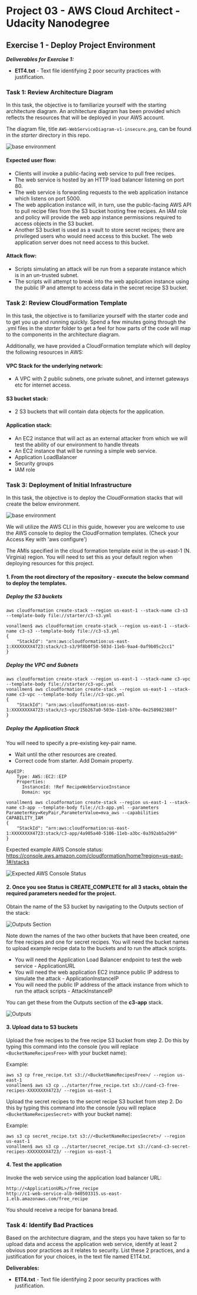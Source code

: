 # Project 03 - AWS Cloud Architect - Udacity Nanodegree

## Exercise 1 - Deploy Project Environment
 
**_Deliverables for Exercise 1:_**
* **E1T4.txt** - Text file identifying 2 poor security practices with justification. 
 
### Task 1:  Review Architecture Diagram
In this task, the objective is to familiarize yourself with the starting architecture diagram. An architecture diagram has been provided which reflects the resources that will be deployed in your AWS account.
 
The diagram file, title `AWS-WebServiceDiagram-v1-insecure.png`, can be found in the _starter_ directory in this repo.
 
![base environment](../starter/AWS-WebServiceDiagram-v1-insecure.png)
 
#### Expected user flow:
- Clients will invoke a public-facing web service to pull free recipes.  
- The web service is hosted by an HTTP load balancer listening on port 80.
- The web service is forwarding requests to the web application instance which listens on port 5000.
- The web application instance will, in turn, use the public-facing AWS API to pull recipe files from the S3 bucket hosting free recipes. An IAM role and policy will provide the web app instance permissions required to access objects in the S3 bucket.
- Another S3 bucket is used as a vault to store secret recipes; there are privileged users who would need access to this bucket. The web application server does not need access to this bucket.
 
#### Attack flow:
- Scripts simulating an attack will be run from a separate instance which is in an un-trusted subnet.
- The scripts will attempt to break into the web application instance using the public IP and attempt to access data in the secret recipe S3 bucket.
 
### Task 2: Review CloudFormation Template
In this task, the objective is to familiarize yourself with the starter code and to get you up and running quickly. Spend a few minutes going through the .yml files in the _starter_ folder to get a feel for how parts of the code will map to the components in the architecture diagram. 
 
Additionally, we have provided a CloudFormation template which will deploy the following resources in AWS:
 
#### VPC Stack for the underlying network:
* A VPC with 2 public subnets, one private subnet, and internet gateways etc for internet access.
 
#### S3 bucket stack:
* 2 S3 buckets that will contain data objects for the application.
 
#### Application stack:
* An EC2 instance that will act as an external attacker from which we will test the ability of our environment to handle threats
* An EC2 instance that will be running a simple web service.
* Application LoadBalancer
* Security groups
* IAM role
 
### Task 3: Deployment of Initial Infrastructure
In this task, the objective is to deploy the CloudFormation stacks that will create the below environment.
 
![base environment](../starter/AWS-WebServiceDiagram-v1-insecure.png)
 
 
We will utilize the AWS CLI in this guide, however you are welcome to use the AWS console to deploy the CloudFormation templates.
(Check your Access Key with 'aws configure')

The AMIs specified in the cloud formation template exist in the us-east-1 (N. Virginia) region. You will need to set this as your default region when deploying resources for this project.
 
 
#### 1. From the root directory of the repository - execute the below command to deploy the templates.
 
##### Deploy the S3 buckets
```
aws cloudformation create-stack --region us-east-1 --stack-name c3-s3 --template-body file://starter/c3-s3.yml

vonallmen$ aws cloudformation create-stack --region us-east-1 --stack-name c3-s3 --template-body file://c3-s3.yml
{
    "StackId": "arn:aws:cloudformation:us-east-1:XXXXXXXX4723:stack/c3-s3/9f8b0f50-503d-11eb-9aa4-0af9b05c2cc1"
}
```
 
##### Deploy the VPC and Subnets
```
aws cloudformation create-stack --region us-east-1 --stack-name c3-vpc --template-body file://starter/c3-vpc.yml
vonallmen$ aws cloudformation create-stack --region us-east-1 --stack-name c3-vpc --template-body file://c3-vpc.yml
{
    "StackId": "arn:aws:cloudformation:us-east-1:XXXXXXXX4723:stack/c3-vpc/15b267a0-503e-11eb-b70e-0e258982388f"
}
```
 
##### Deploy the Application Stack 
You will need to specify a pre-existing key-pair name.
- Wait until the other resources are created.
- Correct code from starter. Add Domain property.
```
AppEIP:
    Type: AWS::EC2::EIP
    Properties:
      InstanceId: !Ref RecipeWebServiceInstance
      Domain: vpc
```

```
vonallmen$ aws cloudformation create-stack --region us-east-1 --stack-name c3-app --template-body file://c3-app.yml --parameters ParameterKey=KeyPair,ParameterValue=mva_aws --capabilities CAPABILITY_IAM
{
    "StackId": "arn:aws:cloudformation:us-east-1:XXXXXXXX4723:stack/c3-app/4a905a40-5106-11eb-a3bc-0a392ab5a299"
}
```
 
Expected example AWS Console status: 
https://console.aws.amazon.com/cloudformation/home?region=us-east-1#/stacks
 
![Expected AWS Console Status](../starter/cloudformation_status.png)
 
#### 2. Once you see Status is CREATE_COMPLETE for all 3 stacks, obtain the required parameters needed for the project.
 
Obtain the name of the S3 bucket by navigating to the Outputs section of the stack:
 
![Outputs Section](../starter/s3stack_output.png)
 
Note down the names of the two other buckets that have been created, one for free recipes and one for secret recipes.  You will need the bucket names to upload example recipe data to the buckets and to run the attack scripts.
 
- You will need the Application Load Balancer endpoint to test the web service - ApplicationURL
- You will need the web application EC2 instance public IP address to simulate the attack - ApplicationInstanceIP
- You will need the public IP address of the attack instance from which to run the attack scripts - AttackInstanceIP
 
You can get these from the Outputs section of the **c3-app** stack.
 
![Outputs](../starter/outputs.png)
 
#### 3.  Upload data to S3 buckets
Upload the free recipes to the free recipe S3 bucket from step 2. Do this by typing this command into the console (you will replace `<BucketNameRecipesFree>` with your bucket name):
 
Example:  
```
aws s3 cp free_recipe.txt s3://<BucketNameRecipesFree>/ --region us-east-1
vonallmen$ aws s3 cp ../starter/free_recipe.txt s3://cand-c3-free-recipes-XXXXXXXX4723/ --region us-east-1
```
 
Upload the secret recipes to the secret recipe S3 bucket from step 2. Do this by typing this command into the console (you will replace `<BucketNameRecipesSecret>` with your bucket name):
 
Example:  
```
aws s3 cp secret_recipe.txt s3://<BucketNameRecipesSecret>/ --region us-east-1
vonallmen$ aws s3 cp ../starter/secret_recipe.txt s3://cand-c3-secret-recipes-XXXXXXXX4723/ --region us-east-1
```
 
#### 4. Test the application
Invoke the web service using the application load balancer URL:
```
http://<ApplicationURL>/free_recipe
http://c1-web-service-alb-940503315.us-east-1.elb.amazonaws.com/free_recipe
```
You should receive a recipe for banana bread.


### Task 4:  Identify Bad Practices
 
Based on the architecture diagram, and the steps you have taken so far to upload data and access the application web service, identify at least 2 obvious poor practices as it relates to security. List these 2 practices, and a justification for your choices, in the text file named E1T4.txt.
 
**Deliverables:** 
- **E1T4.txt** - Text file identifying 2 poor security practices with justification. 